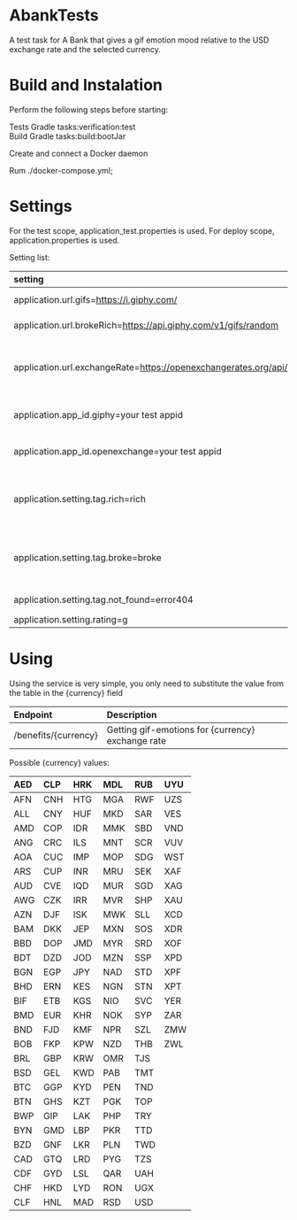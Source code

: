 # AbankTests
A test task for A Bank that gives a gif emotion mood relative to the USD exchange rate and the selected currency.

Build and Instalation 
=
Perform the following steps before starting:

Tests Gradle tasks:verification:test  
Build Gradle tasks:build:bootJar

Create and connect a Docker daemon

Rum ./docker-compose.yml;

Settings
=

For the test scope, application_test.properties is used. For deploy scope, application.properties is used.


Setting list:

|setting|Description|
|:---------------------------------------------------------------|:-------------------------------------|
|application.url.gifs=https://i.giphy.com/|Link to the giphy image|
|application.url.brokeRich=https://api.giphy.com/v1/gifs/random|Link to search by tag|
|application.url.exchangeRate=https://openexchangerates.org/api/|Rest API for getting currency exchange rate information|
|application.app_id.giphy=your test appid|your test appid for giphy|
|application.app_id.openexchange=your test appid|your test appid for openexchange|
|application.setting.tag.rich=rich|Tag for a positive change in the currency exchange rate|
|application.setting.tag.broke=broke|Tag for a negative change in the currency exchange rate|
|application.setting.tag.not_found=error404|Tag for NotException|
|application.setting.rating=g|Raiting MPA|

Using
=

Using the service is very simple, you only need to substitute the value from the table in the {currency} field

|Endpoint|Description|
|:---|:---|
|/benefits/{currency}|Getting gif-emotions for {currency} exchange rate|

Possible {currency} values:

|AED|CLP|HRK|MDL|RUB|UYU|
|:--|:--|:--|:--|:--|:--|
|AFN|CNH|HTG|MGA|RWF|UZS|
|ALL|CNY|HUF|MKD|SAR|VES|
|AMD|COP|IDR|MMK|SBD|VND|
|ANG|CRC|ILS|MNT|SCR|VUV|
|AOA|CUC|IMP|MOP|SDG|WST|
|ARS|CUP|INR|MRU|SEK|XAF|
|AUD|CVE|IQD|MUR|SGD|XAG|
|AWG|CZK|IRR|MVR|SHP|XAU|
|AZN|DJF|ISK|MWK|SLL|XCD|
|BAM|DKK|JEP|MXN|SOS|XDR|
|BBD|DOP|JMD|MYR|SRD|XOF|
|BDT|DZD|JOD|MZN|SSP|XPD|
|BGN|EGP|JPY|NAD|STD|XPF|
|BHD|ERN|KES|NGN|STN|XPT|
|BIF|ETB|KGS|NIO|SVC|YER|
|BMD|EUR|KHR|NOK|SYP|ZAR|
|BND|FJD|KMF|NPR|SZL|ZMW|
|BOB|FKP|KPW|NZD|THB|ZWL|
|BRL|GBP|KRW|OMR|TJS| |
|BSD|GEL|KWD|PAB|TMT| |
|BTC|GGP|KYD|PEN|TND| |
|BTN|GHS|KZT|PGK|TOP| |
|BWP|GIP|LAK|PHP|TRY| |
|BYN|GMD|LBP|PKR|TTD| |
|BZD|GNF|LKR|PLN|TWD| |
|CAD|GTQ|LRD|PYG|TZS| |
|CDF|GYD|LSL|QAR|UAH| |
|CHF|HKD|LYD|RON|UGX| |
|CLF|HNL|MAD|RSD|USD| |
